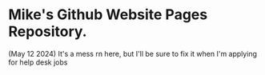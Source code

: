 # Mike's Github Website Pages Repository.
(May 12 2024)
It's a mess rn here, but I'll be sure to fix it when I'm applying for help desk jobs
